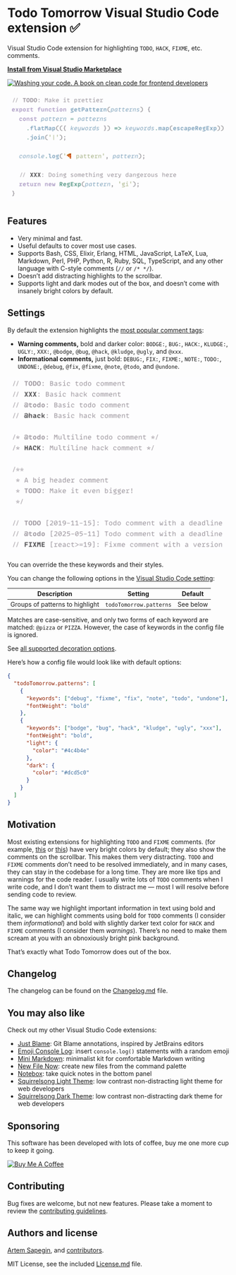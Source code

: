 # Todo Tomorrow Visual Studio Code extension ✅

Visual Studio Code extension for highlighting `TODO`, `HACK`, `FIXME`, etc. comments.

**[Install from Visual Studio Marketplace](https://marketplace.visualstudio.com/items?itemName=sapegin.todo-tomorrow)**

[![Washing your code. A book on clean code for frontend developers](https://sapegin.me/images/washing-code-github.jpg)](https://sapegin.me/book/)

![Todo Tomorrow Visual Studio Code extension](./screenshots/screenshot.png)

## Features

- Very minimal and fast.
- Useful defaults to cover most use cases.
- Supports Bash, CSS, Elixir, Erlang, HTML, JavaScript, LaTeX, Lua, Markdown, Perl, PHP, Python, R, Ruby, SQL, TypeScript, and any other language with C-style comments (`//` or `/* */`).
- Doesn’t add distracting highlights to the scrollbar.
- Supports light and dark modes out of the box, and doesn’t come with insanely bright colors by default.

## Settings

By default the extension highlights the [most popular comment tags](<https://en.m.wikipedia.org/wiki/Comment_(computer_programming)>):

- **Warning comments,** bold and darker color: `BODGE:`, `BUG:`, `HACK:`, `KLUDGE:`, `UGLY:`, `XXX:`, `@bodge`, `@bug`, `@hack`, `@kludge`, `@ugly`, and `@xxx`.
- **Informational comments,** just bold: `DEBUG:`, `FIX:`, `FIXME:`, `NOTE:`, `TODO:`, `UNDONE:`, `@debug`, `@fix`, `@fixme`, `@note`, `@todo`, and `@undone`.

![Supported types of comments](./screenshots/comments.png)

You can override the these keywords and their styles.

You can change the following options in the [Visual Studio Code setting](https://code.visualstudio.com/docs/getstarted/settings):

| Description | Setting | Default |
| --- | --- | --- |
| Groups of patterns to highlight | `todoTomorrow.patterns` | See below |

Matches are case-sensitive, and only two forms of each keyword are matched: `@pizza` or `PIZZA`. However, the case of keywords in the config file is ignored.

See [all supported decoration options](https://code.visualstudio.com/api/references/vscode-api#DecorationRenderOptions).

Here’s how a config file would look like with default options:

```json
{
  "todoTomorrow.patterns": [
    {
      "keywords": ["debug", "fixme", "fix", "note", "todo", "undone"],
      "fontWeight": "bold"
    },
    {
      "keywords": ["bodge", "bug", "hack", "kludge", "ugly", "xxx"],
      "fontWeight": "bold",
      "light": {
        "color": "#4c4b4e"
      },
      "dark": {
        "color": "#dcd5c0"
      }
    }
  ]
}
```

## Motivation

Most existing extensions for highlighting `TODO` and `FIXME` comments. (for example, [this](https://marketplace.visualstudio.com/items?itemName=wayou.vscode-todo-highlight) or [this](https://marketplace.visualstudio.com/items?itemName=aaron-bond.better-comments)) have very bright colors by default; they also show the comments on the scrollbar. This makes them very distracting. `TODO` and `FIXME` comments don’t need to be resolved immediately, and in many cases, they can stay in the codebase for a long time. They are more like tips and warnings for the code reader. I usually write lots of `TODO` comments when I write code, and I don’t want them to distract me — most I will resolve before sending code to review.

The same way we highlight important information in text using bold and italic, we can highlight comments using bold for `TODO` comments (I consider them _informational_) and bold with slightly darker text color for `HACK` and `FIXME` comments (I consider them _warnings_). There’s no need to make them scream at you with an obnoxiously bright pink background.

That’s exactly what Todo Tomorrow does out of the box.

## Changelog

The changelog can be found on the [Changelog.md](./Changelog.md) file.

## You may also like

Check out my other Visual Studio Code extensions:

- [Just Blame](https://marketplace.visualstudio.com/items?itemName=sapegin.just-blame): Git Blame annotations, inspired by JetBrains editors
- [Emoji Console Log](https://marketplace.visualstudio.com/items?itemName=sapegin.emoji-console-log): insert `console.log()` statements with a random emoji
- [Mini Markdown](https://marketplace.visualstudio.com/items?itemName=sapegin.mini-markdown): minimalist kit for comfortable Markdown writing
- [New File Now](https://marketplace.visualstudio.com/items?itemName=sapegin.new-file-now): create new files from the command palette
- [Notebox](https://marketplace.visualstudio.com/items?itemName=sapegin.notebox): take quick notes in the bottom panel
- [Squirrelsong Light Theme](https://marketplace.visualstudio.com/items?itemName=sapegin.Theme-SquirrelsongLight): low contrast non-distracting light theme for web developers
- [Squirrelsong Dark Theme](https://marketplace.visualstudio.com/items?itemName=sapegin.Theme-SquirrelsongDark): low contrast non-distracting dark theme for web developers

## Sponsoring

This software has been developed with lots of coffee, buy me one more cup to keep it going.

<a href="https://www.buymeacoffee.com/sapegin" target="_blank"><img src="https://cdn.buymeacoffee.com/buttons/lato-orange.png" alt="Buy Me A Coffee" height="51" width="217"></a>

## Contributing

Bug fixes are welcome, but not new features. Please take a moment to review the [contributing guidelines](Contributing.md).

## Authors and license

[Artem Sapegin](https://sapegin.me), and [contributors](https://github.com/sapegin/vscode-todo-tomorrow/graphs/contributors).

MIT License, see the included [License.md](License.md) file.
